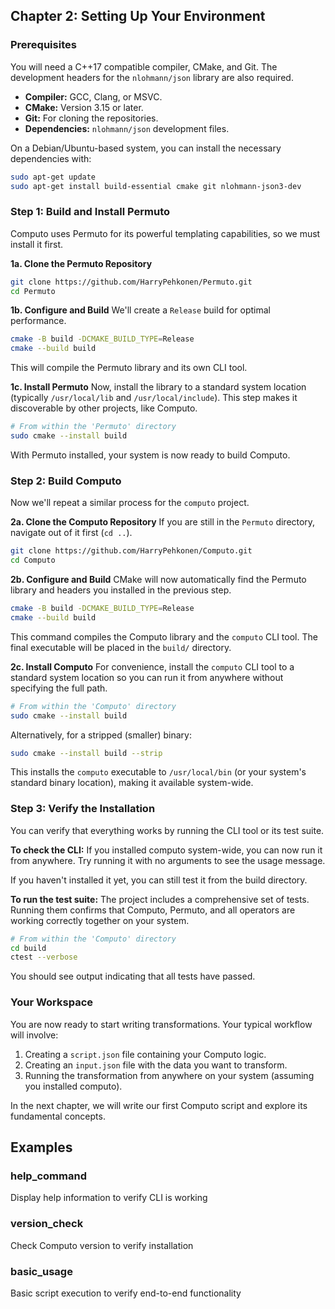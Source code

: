 ## **Chapter 2: Setting Up Your Environment**

### Prerequisites

You will need a C++17 compatible compiler, CMake, and Git. The development headers for the `nlohmann/json` library are also required.

- **Compiler:** GCC, Clang, or MSVC.
- **CMake:** Version 3.15 or later.
- **Git:** For cloning the repositories.
- **Dependencies:** `nlohmann/json` development files.

On a Debian/Ubuntu-based system, you can install the necessary dependencies with:

```bash
sudo apt-get update
sudo apt-get install build-essential cmake git nlohmann-json3-dev
```


### Step 1: Build and Install Permuto

Computo uses Permuto for its powerful templating capabilities, so we must install it first.

**1a. Clone the Permuto Repository**
```bash
git clone https://github.com/HarryPehkonen/Permuto.git
cd Permuto
```

**1b. Configure and Build**
We'll create a `Release` build for optimal performance.

```bash
cmake -B build -DCMAKE_BUILD_TYPE=Release
cmake --build build
```
This will compile the Permuto library and its own CLI tool.

**1c. Install Permuto**
Now, install the library to a standard system location (typically `/usr/local/lib` and `/usr/local/include`). This step makes it discoverable by other projects, like Computo.

```bash
# From within the 'Permuto' directory
sudo cmake --install build
```
With Permuto installed, your system is now ready to build Computo.


### Step 2: Build Computo

Now we'll repeat a similar process for the `computo` project.

**2a. Clone the Computo Repository**
If you are still in the `Permuto` directory, navigate out of it first (`cd ..`).

```bash
git clone https://github.com/HarryPehkonen/Computo.git
cd Computo
```

**2b. Configure and Build**
CMake will now automatically find the Permuto library and headers you installed in the previous step.

```bash
cmake -B build -DCMAKE_BUILD_TYPE=Release
cmake --build build
```
This command compiles the Computo library and the `computo` CLI tool. The final executable will be placed in the `build/` directory.

**2c. Install Computo**
For convenience, install the `computo` CLI tool to a standard system location so you can run it from anywhere without specifying the full path.

```bash
# From within the 'Computo' directory
sudo cmake --install build
```

Alternatively, for a stripped (smaller) binary:
```bash
sudo cmake --install build --strip
```

This installs the `computo` executable to `/usr/local/bin` (or your system's standard binary location), making it available system-wide.


### Step 3: Verify the Installation

You can verify that everything works by running the CLI tool or its test suite.

**To check the CLI:**
If you installed computo system-wide, you can now run it from anywhere. Try running it with no arguments to see the usage message.

If you haven't installed it yet, you can still test it from the build directory.

**To run the test suite:**
The project includes a comprehensive set of tests. Running them confirms that Computo, Permuto, and all operators are working correctly together on your system.

```bash
# From within the 'Computo' directory
cd build
ctest --verbose
```
You should see output indicating that all tests have passed.


### Your Workspace

You are now ready to start writing transformations. Your typical workflow will involve:

1. Creating a `script.json` file containing your Computo logic.
2. Creating an `input.json` file with the data you want to transform.
3. Running the transformation from anywhere on your system (assuming you installed computo).

In the next chapter, we will write our first Computo script and explore its fundamental concepts.


## Examples

### help_command

Display help information to verify CLI is working

### version_check

Check Computo version to verify installation

### basic_usage

Basic script execution to verify end-to-end functionality

